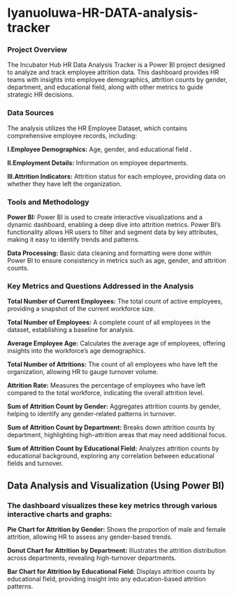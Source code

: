 # Iyanuoluwa-HR-DATA-analysis-tracker


### Project Overview

The Incubator Hub HR Data Analysis Tracker is a Power BI project designed to analyze and track employee attrition data.
This dashboard provides HR teams with insights into employee demographics, attrition counts by gender, department, and educational field, along with other metrics to guide strategic HR decisions.


### Data Sources

The analysis utilizes the HR Employee Dataset, which contains comprehensive employee records, including:

**I.Employee Demographics:** Age, gender, and educational field .

**II.Employment Details:** Information on employee  departments.

**III.Attrition Indicators:** Attrition status for each employee, providing data on whether they have left the organization.


### Tools and Methodology

**Power BI:** Power BI is used to create interactive visualizations and a dynamic dashboard, enabling a deep dive into attrition metrics. Power BI’s functionality allows HR users to filter and segment data by key attributes, making it easy to identify trends and patterns.

**Data Processing:** Basic data cleaning and formatting were done within Power BI to ensure consistency in metrics such as age, gender, and attrition counts.


###  Key Metrics and Questions Addressed in the Analysis

**Total Number of Current Employees:** The total count of active employees, providing a snapshot of the current workforce size.

**Total Number of Employees:** A complete count of all employees in the dataset, establishing a baseline for analysis.

**Average Employee Age:** Calculates the average age of employees, offering insights into the workforce’s age demographics.

**Total Number of Attritions:** The count of all employees who have left the organization, allowing HR to gauge turnover volume.

**Attrition Rate:** Measures the percentage of employees who have left compared to the total workforce, indicating the overall attrition level.

**Sum of Attrition Count by Gender:** Aggregates attrition counts by gender, helping to identify any gender-related patterns in turnover.

**Sum of Attrition Count by Department:** Breaks down attrition counts by department, highlighting high-attrition areas that may need additional focus.

**Sum of Attrition Count by Educational Field:** Analyzes attrition counts by educational background, exploring any correlation between educational fields and turnover.


## Data Analysis and Visualization (Using Power BI)
### The dashboard visualizes these key metrics through various interactive charts and graphs:

**Pie Chart for Attrition by Gender:** Shows the proportion of male and female attrition, allowing HR to assess any gender-based trends.

**Donut Chart for Attrition by Department:** Illustrates the attrition distribution across departments, revealing high-turnover departments.

**Bar Chart for Attrition by Educational Field:** Displays attrition counts by educational field, providing insight into any education-based attrition patterns.







